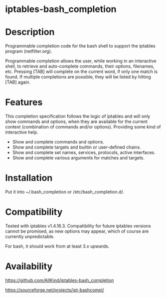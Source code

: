 iptables-bash_completion
==


Description
===========

Programmable completion code for the bash shell to support the iptables program (netfilter.org).


Programmable completion allows the user, while working in an interactive shell, to retrieve and auto-complete commands,
their options, filenames, etc.
Pressing [TAB] will complete on the current word, if only one match is found.
If multiple completions are possible, they will be listed by hitting [TAB] again.


Features
========

This completion specification follows the logic of iptables and will only show commands and options, 
when they are available for the current context (combination of commands and/or options).
Providing some kind of interactive help.

- Show and complete commands and options.
- Show and complete targets and builtin or user-defined chains.
- Show and complete set names, services, protocols, active interfaces.
- Show and complete various arguments for matches and targets.


Installation
============

Put it into ~/.bash_completion or /etc/bash_completion.d/.


Compatibility
=============

Tested with iptables v1.4.16.3.
Compatibility for future iptables versions cannot be promised, as new options may appear, 
which of course are currently unpredictable.

For bash, it should work from at least 3.x upwards.


Availability
============

https://github.com/AllKind/iptables-bash_completion

https://sourceforge.net/projects/ipt-bashcompl/
